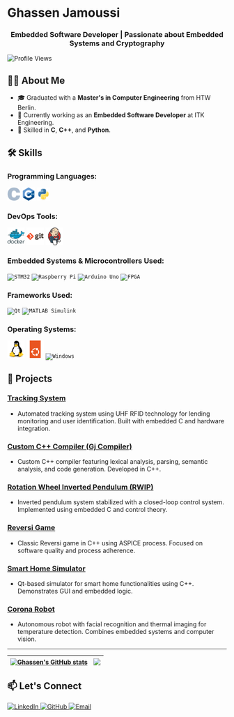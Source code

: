 # Ghassen Jamoussi  

<h3 align="center">Embedded Software Developer | Passionate about Embedded Systems and Cryptography</h3>

<p align="left">
  <img src="https://komarev.com/ghpvc/?username=GhassenJamoussi99&label=Profile%20Views&color=57e389&style=plastic" alt="Profile Views" />
</p>


## 👨‍💻 About Me

- 🎓 Graduated with a **Master's in Computer Engineering** from HTW Berlin.
- 🔭 Currently working as an **Embedded Software Developer** at ITK Engineering.
- 🔧 Skilled in **C**, **C++**, and **Python**.


## 🛠️ Skills

### Programming Languages:
<code><img width="30" height="30" alt="C" src="https://raw.githubusercontent.com/devicons/devicon/master/icons/c/c-original.svg"></code>
<code><img width="30" height="30" alt="C++" src="https://raw.githubusercontent.com/devicons/devicon/master/icons/cplusplus/cplusplus-original.svg"></code>
<code><img width="30" height="30" alt="Python" src="https://raw.githubusercontent.com/devicons/devicon/master/icons/python/python-original.svg"></code>

### DevOps Tools:
<code><img width="40" height="40" alt="Docker" src="https://raw.githubusercontent.com/devicons/devicon/master/icons/docker/docker-original-wordmark.svg"></code>
<code><img width="40" height="40" alt="Git" src="https://raw.githubusercontent.com/devicons/devicon/master/icons/git/git-original-wordmark.svg"></code>
<code><img width="40" height="40" alt="Jenkins" src="https://raw.githubusercontent.com/devicons/devicon/master/icons/jenkins/jenkins-original.svg"></code>


### Embedded Systems & Microcontrollers Used:
<code><img width="40" height="40" alt="STM32" src="https://play-lh.googleusercontent.com/VIpd7Bc4mnkfzlRfhF5tZDmTmE-JjGVkhclaRS_xAPcIQNaiJF0dW3STSkOz0oTx4g0"></code>
<code><img width="40" height="40" alt="Raspberry Pi" src="https://upload.wikimedia.org/wikipedia/en/c/cb/Raspberry_Pi_Logo.svg"></code>
<code><img width="40" height="40" alt="Arduino Uno" src="https://www.cdnlogo.com/logos/a/17/arduino.svg"></code>
<code><img width="40" height="40" alt="FPGA" src="https://www.ibv-augsburg.de/wp-content/uploads/2020/08/ibv_icon_firmwareentwicklung-fpga_01weiss.png"></code>


### Frameworks Used:
<code><img width="40" height="40" alt="Qt" src="https://upload.wikimedia.org/wikipedia/commons/0/0b/Qt_logo_2016.svg"></code>
<code><img width="40" height="40" alt="MATLAB Simulink" src="https://upload.wikimedia.org/wikipedia/commons/2/21/Matlab_Logo.png"></code>

### Operating Systems:
<code><img width="40" height="40" alt="Linux" src="https://raw.githubusercontent.com/devicons/devicon/master/icons/linux/linux-original.svg"></code>
<code><img width="40" height="40" alt="Ubuntu" src="https://raw.githubusercontent.com/devicons/devicon/master/icons/ubuntu/ubuntu-original.svg"></code>
<code><img width="40" height="40" alt="Windows" src="https://cdn.icon-icons.com/icons2/2235/PNG/512/windows_os_logo_icon_134674.png"></code>

## 🚀 Projects

### [Tracking System](https://github.com/GhassenJamoussi99/Tracking_System)
- Automated tracking system using UHF RFID technology for lending monitoring and user identification. Built with embedded C and hardware integration.

### [Custom C++ Compiler (Gj Compiler)](https://github.com/GhassenJamoussi99/Custom-built-in-gj_compiler)
- Custom C++ compiler featuring lexical analysis, parsing, semantic analysis, and code generation. Developed in C++.

### [Rotation Wheel Inverted Pendulum (RWIP)](https://github.com/GhassenJamoussi99/Rotation-Wheel-Inverted-Pendulum-RWIP)
- Inverted pendulum system stabilized with a closed-loop control system. Implemented using embedded C and control theory.

### [Reversi Game](https://github.com/GhassenJamoussi99/ReversiGameCpp/tree/main)
- Classic Reversi game in C++ using ASPICE process. Focused on software quality and process adherence.
  
### [Smart Home Simulator](https://github.com/GhassenJamoussi99/QT_Smart_Home_SIMULATOR)
- Qt-based simulator for smart home functionalities using C++. Demonstrates GUI and embedded logic.

### [Corona Robot](https://github.com/GhassenJamoussi99/Corona_Robot)
- Autonomous robot with facial recognition and thermal imaging for temperature detection. Combines embedded systems and computer vision.

---

| <a href="https://github.com/GhassenJamoussi99"><img align="center" src="https://github-readme-stats.vercel.app/api?username=GhassenJamoussi99&show_icons=true&include_all_commits=true&theme=dark&hide_border=true" alt="Ghassen's GitHub stats" /></a> | <a href="https://github.com/GhassenJamoussi99"><img align="center" src="https://github-readme-stats.vercel.app/api/top-langs/?username=GhassenJamoussi99&layout=compact&theme=dark&hide_border=true" /></a> |
| ------------- | ------------- |


## 📫 Let's Connect

<p align="left">
  <a href="https://linkedin.com/in/ghassen-jamoussi" target="_blank">
    <img src="https://img.shields.io/badge/-LinkedIn-0077B5?style=for-the-badge&logo=linkedin&logoColor=white" alt="LinkedIn">
  </a>
  <a href="https://github.com/GhassenJamoussi99" target="_blank">
    <img src="https://img.shields.io/badge/-GitHub-181717?style=for-the-badge&logo=github&logoColor=white" alt="GitHub">
  </a>
  <a href="mailto:ghassen.jamoussi99@gmail.com" target="_blank">
    <img src="https://img.shields.io/badge/Email-D14836?style=for-the-badge&logo=gmail&logoColor=white" alt="Email">
  </a>
</p>
